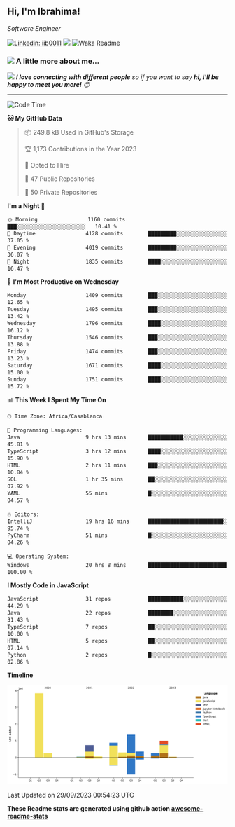 <h2>Hi, I'm Ibrahima! </h2>
<p><em>Software Engineer 
</em></p>


[![Linkedin: iib0011](https://img.shields.io/badge/-iib0011-blue?style=flat-square&logo=Linkedin&logoColor=white&link=https://www.linkedin.com/in/iib0011/)](https://www.linkedin.com/in/iib0011/)
![](https://visitor-badge.glitch.me/badge?page_id=iib0011)
![Waka Readme](https://github.com/iib0011/iib0011/workflows/Waka%20Readme/badge.svg)


### <img src="https://media.giphy.com/media/VgCDAzcKvsR6OM0uWg/giphy.gif" width="50"> A little more about me...  


<img src="https://media.giphy.com/media/LnQjpWaON8nhr21vNW/giphy.gif" width="60"> <em><b>I love connecting with different people</b> so if you want to say <b>hi, I'll be happy to meet you more!</b> 😊</em>

---
<!--START_SECTION:waka-->
![Code Time](http://img.shields.io/badge/Code%20Time-2%2C576%20hrs%204%20mins-blue)

**🐱 My GitHub Data** 

> 📦 249.8 kB Used in GitHub's Storage 
 > 
> 🏆 1,173 Contributions in the Year 2023
 > 
> 💼 Opted to Hire
 > 
> 📜 47 Public Repositories 
 > 
> 🔑 50 Private Repositories 
 > 
**I'm a Night 🦉** 

```text
🌞 Morning                1160 commits        ███░░░░░░░░░░░░░░░░░░░░░░   10.41 % 
🌆 Daytime                4128 commits        █████████░░░░░░░░░░░░░░░░   37.05 % 
🌃 Evening                4019 commits        █████████░░░░░░░░░░░░░░░░   36.07 % 
🌙 Night                  1835 commits        ████░░░░░░░░░░░░░░░░░░░░░   16.47 % 
```
📅 **I'm Most Productive on Wednesday** 

```text
Monday                   1409 commits        ███░░░░░░░░░░░░░░░░░░░░░░   12.65 % 
Tuesday                  1495 commits        ███░░░░░░░░░░░░░░░░░░░░░░   13.42 % 
Wednesday                1796 commits        ████░░░░░░░░░░░░░░░░░░░░░   16.12 % 
Thursday                 1546 commits        ███░░░░░░░░░░░░░░░░░░░░░░   13.88 % 
Friday                   1474 commits        ███░░░░░░░░░░░░░░░░░░░░░░   13.23 % 
Saturday                 1671 commits        ████░░░░░░░░░░░░░░░░░░░░░   15.00 % 
Sunday                   1751 commits        ████░░░░░░░░░░░░░░░░░░░░░   15.72 % 
```


📊 **This Week I Spent My Time On** 

```text
🕑︎ Time Zone: Africa/Casablanca

💬 Programming Languages: 
Java                     9 hrs 13 mins       ███████████░░░░░░░░░░░░░░   45.81 % 
TypeScript               3 hrs 12 mins       ████░░░░░░░░░░░░░░░░░░░░░   15.90 % 
HTML                     2 hrs 11 mins       ███░░░░░░░░░░░░░░░░░░░░░░   10.84 % 
SQL                      1 hr 35 mins        ██░░░░░░░░░░░░░░░░░░░░░░░   07.92 % 
YAML                     55 mins             █░░░░░░░░░░░░░░░░░░░░░░░░   04.57 % 

🔥 Editors: 
IntelliJ                 19 hrs 16 mins      ████████████████████████░   95.74 % 
PyCharm                  51 mins             █░░░░░░░░░░░░░░░░░░░░░░░░   04.26 % 

💻 Operating System: 
Windows                  20 hrs 8 mins       █████████████████████████   100.00 % 
```

**I Mostly Code in JavaScript** 

```text
JavaScript               31 repos            ███████████░░░░░░░░░░░░░░   44.29 % 
Java                     22 repos            ████████░░░░░░░░░░░░░░░░░   31.43 % 
TypeScript               7 repos             ██░░░░░░░░░░░░░░░░░░░░░░░   10.00 % 
HTML                     5 repos             ██░░░░░░░░░░░░░░░░░░░░░░░   07.14 % 
Python                   2 repos             █░░░░░░░░░░░░░░░░░░░░░░░░   02.86 % 
```



**Timeline**

![Lines of Code chart](https://raw.githubusercontent.com/iib0011/iib0011/master/assets/bar_graph.png)


 Last Updated on 29/09/2023 00:54:23 UTC
<!--END_SECTION:waka-->

**These Readme stats are generated using github action [awesome-readme-stats](https://github.com/iib0011/waka-readme-stats)**
